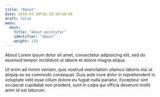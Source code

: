 ```yaml
---
title: "About"
date: 2018-03-30T16:18:18+10:00
draft: false
menu:
  main:
    title: "about pointyfar"
    identifier: "about"
    weight: 110
---
```


About Lorem ipsum dolor sit amet, consectetur adipisicing elit, sed do eiusmod tempor incididunt ut labore et dolore magna aliqua. 

<!--more-->

Ut enim ad minim veniam, quis nostrud exercitation ullamco laboris nisi ut aliquip ex ea commodo consequat. Duis aute irure dolor in reprehenderit in voluptate velit esse cillum dolore eu fugiat nulla pariatur. Excepteur sint occaecat cupidatat non proident, sunt in culpa qui officia deserunt mollit anim id est laborum.